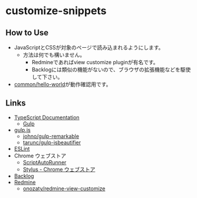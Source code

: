 # customize-snippets


## How to Use
- JavaScriptとCSSが対象のページで読み込まれるようにします。
  - 方法は何でも構いません。
    - Redmineであればview customize pluginが有名です。
    - Backlogには類似の機能がないので、ブラウザの拡張機能などを駆使して下さい。
- [common/hello-world](src/common/hello-world)が動作確認用です。


## Links
- [TypeScript Documentation](https://www.typescriptlang.org/docs/)
  - [Gulp](https://www.typescriptlang.org/docs/handbook/gulp.html)
- [gulp.js](https://gulpjs.com/)
  - [johno/gulp-remarkable](https://github.com/johno/gulp-remarkable)
  - [tarunc/gulp-jsbeautifier](https://github.com/tarunc/gulp-jsbeautifier)
- [ESLint](https://eslint.org/)
- Chrome ウェブストア
  - [ScriptAutoRunner](https://chrome.google.com/webstore/detail/scriptautorunner/gpgjofmpmjjopcogjgdldidobhmjmdbm/related?hl=ja)
  - [Stylus - Chrome ウェブストア](https://chrome.google.com/webstore/detail/stylus/clngdbkpkpeebahjckkjfobafhncgmne)
- [Backlog](https://backlog.com/ja/)
- [Redmine](https://www.redmine.org/)
  - [onozaty/redmine-view-customize](https://github.com/onozaty/redmine-view-customize)
